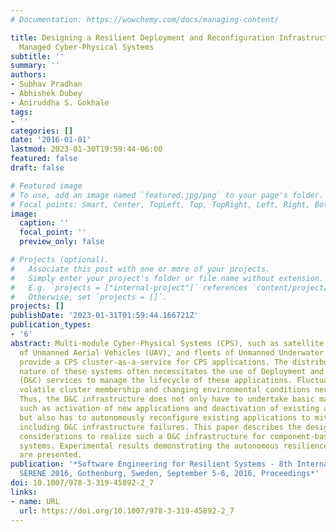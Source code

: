 ```yaml
---
# Documentation: https://wowchemy.com/docs/managing-content/

title: Designing a Resilient Deployment and Reconfiguration Infrastructure for Remotely
  Managed Cyber-Physical Systems
subtitle: ''
summary: ''
authors:
- Subhav Pradhan
- Abhishek Dubey
- Aniruddha S. Gokhale
tags:
- ''
categories: []
date: '2016-01-01'
lastmod: 2023-01-30T19:59:44-06:00
featured: false
draft: false

# Featured image
# To use, add an image named `featured.jpg/png` to your page's folder.
# Focal points: Smart, Center, TopLeft, Top, TopRight, Left, Right, BottomLeft, Bottom, BottomRight.
image:
  caption: ''
  focal_point: ''
  preview_only: false

# Projects (optional).
#   Associate this post with one or more of your projects.
#   Simply enter your project's folder or file name without extension.
#   E.g. `projects = ["internal-project"]` references `content/project/deep-learning/index.md`.
#   Otherwise, set `projects = []`.
projects: []
publishDate: '2023-01-31T01:59:44.166721Z'
publication_types:
- '6'
abstract: Multi-module Cyber-Physical Systems (CPS), such as satellite clusters, swarms
  of Unmanned Aerial Vehicles (UAV), and fleets of Unmanned Underwater Vehicles (UUV)
  provide a CPS cluster-as-a-service for CPS applications. The distributed and remote
  nature of these systems often necessitates the use of Deployment and Configuration
  (D&C) services to manage the lifecycle of these applications. Fluctuating resources,
  volatile cluster membership and changing environmental conditions necessitate resilience.
  Thus, the D&C infrastructure does not only have to undertake basic management actions,
  such as activation of new applications and deactivation of existing applications,
  but also has to autonomously reconfigure existing applications to mitigate failures
  including D&C infrastructure failures. This paper describes the design and architectural
  considerations to realize such a D&C infrastructure for component-based distributed
  systems. Experimental results demonstrating the autonomous resilience capabilities
  are presented.
publication: '*Software Engineering for Resilient Systems - 8th International Workshop,
  SERENE 2016, Gothenburg, Sweden, September 5-6, 2016, Proceedings*'
doi: 10.1007/978-3-319-45892-2_7
links:
- name: URL
  url: https://doi.org/10.1007/978-3-319-45892-2_7
---
```

